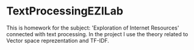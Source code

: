 # TextProcessingEZILab
This is homework for the subject: 'Exploration of Internet Resources' connected with text processing. In the project I use the theory related to Vector space reprezentation and TF-IDF.
